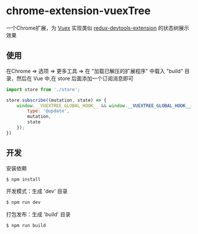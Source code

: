 # chrome-extension-vuexTree

一个Chrome扩展，为 [Vuex](https://github.com/vuejs/vuex) 实现类似 [redux-devtools-extension](https://github.com/zalmoxisus/redux-devtools-extension) 的状态树展示效果

## 使用
在Chrome => 选项 => 更多工具 => 在 "加载已解压的扩展程序" 中载入 "build" 目录，然后在 Vue 中,在 store 后面添加一个订阅消息即可
```js
import store from './store';

store.subscribe((mutation, state) => {
	window.__VUEXTREE_GLOBAL_HOOK__ && window.__VUEXTREE_GLOBAL_HOOK__({
		type: '@update',
		mutation,
		state
	});
})

```

## 开发

安装依赖
```sh
$ npm install
```

开发模式：生成 'dev' 目录
```sh
$ npm run dev
```

打包发布：生成 'build' 目录
```sh
$ npm run build
```
